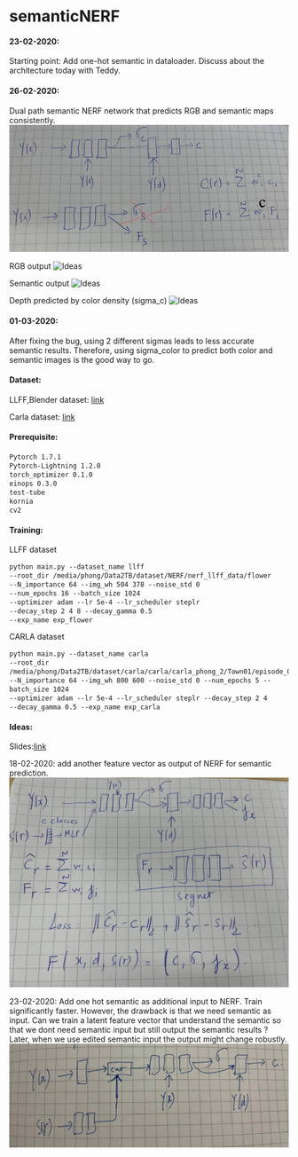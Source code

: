 # semanticNERF

#### 23-02-2020:
Starting point: Add one-hot semantic in dataloader. Discuss about the architecture today with Teddy.

#### 26-02-2020:
Dual path semantic NERF network that predicts RGB and semantic maps consistently.
![](/images/dual_path_semanticNERF.png "Ideas")

RGB output
![](/images/dual_path_RGB.gif "Ideas")

Semantic output
![](/images/dual_path_semantic.gif "Ideas")

Depth predicted by color density (sigma_c)
![](/images/dual_path_depth.gif "Ideas")

[comment]: <> (Depth predicted by sematic density &#40;sigma_s&#41;)

[comment]: <> (![]&#40;/images/dual_path_depth_seg.gif "Ideas"&#41;)

#### 01-03-2020:
After fixing the bug, using 2 different sigmas leads to less accurate semantic results. Therefore, using sigma_color to predict both color and semantic images is the good way to go.


#### Dataset:
LLFF,Blender dataset: [link](https://drive.google.com/drive/folders/128yBriW1IG_3NJ5Rp7APSTZsJqdJdfc1)

Carla dataset: [link](https://drive.google.com/file/d/1ZYIlupT8-Zm7w8G4br2ZoyJfKEEAyEK-/view?ts=6030149b)

#### Prerequisite:
```
Pytorch 1.7.1
Pytorch-Lightning 1.2.0
torch_optimizer 0.1.0 
einops 0.3.0
test-tube
kornia
cv2
```

#### Training:
LLFF dataset
```
python main.py --dataset_name llff 
--root_dir /media/phong/Data2TB/dataset/NERF/nerf_llff_data/flower 
--N_importance 64 --img_wh 504 378 --noise_std 0 
--num_epochs 16 --batch_size 1024 
--optimizer adam --lr 5e-4 --lr_scheduler steplr 
--decay_step 2 4 8 --decay_gamma 0.5 
--exp_name exp_flower
```

CARLA dataset
```
python main.py --dataset_name carla
--root_dir
/media/phong/Data2TB/dataset/carla/carla/carla_phong_2/Town01/episode_00001/000000
--N_importance 64 --img_wh 800 600 --noise_std 0 --num_epochs 5 --batch_size 1024
--optimizer adam --lr 5e-4 --lr_scheduler steplr --decay_step 2 4  
--decay_gamma 0.5 --exp_name exp_carla
```

#### Ideas:
Slides:[link](https://docs.google.com/presentation/d/1s9k5OCkHxywoAk8Ab2kk8J5DApcRCgLtf2DzNNI3nO4/edit#slide=id.gb4f7efcc71_0_64)

18-02-2020: add another feature vector as output of NERF for semantic prediction.
![](/images/img.png "Ideas")

23-02-2020: Add one hot semantic as additional input to NERF. Train significantly faster.
However, the drawback is that we need semantic as input. Can we train a latent feature vector that understand the semantic so that we dont need semantic input but still output the semantic results ?
Later, when we use edited semantic input the output might change robustly.
![](/images/ideas_23-02-2020.jpg "Ideas")
